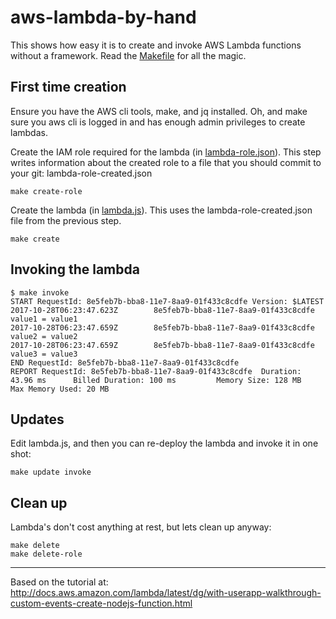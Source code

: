 # aws-lambda-by-hand

This shows how easy it is to create and invoke AWS Lambda functions without a framework. Read the [Makefile](Makefile) for all the magic.

## First time creation

Ensure you have the AWS cli tools, make, and jq installed. Oh, and make sure you aws cli is logged in and has enough admin privileges to create lambdas.

Create the IAM role required for the lambda (in [lambda-role.json](lambda-role.json)). This step writes information about the created role to a file that you should commit to your git: lambda-role-created.json

    make create-role


Create the lambda (in [lambda.js](lambda.js)). This uses the lambda-role-created.json file from the previous step.

    make create

## Invoking the lambda

    $ make invoke
    START RequestId: 8e5feb7b-bba8-11e7-8aa9-01f433c8cdfe Version: $LATEST
    2017-10-28T06:23:47.623Z        8e5feb7b-bba8-11e7-8aa9-01f433c8cdfe    value1 = value1
    2017-10-28T06:23:47.659Z        8e5feb7b-bba8-11e7-8aa9-01f433c8cdfe    value2 = value2
    2017-10-28T06:23:47.659Z        8e5feb7b-bba8-11e7-8aa9-01f433c8cdfe    value3 = value3
    END RequestId: 8e5feb7b-bba8-11e7-8aa9-01f433c8cdfe
    REPORT RequestId: 8e5feb7b-bba8-11e7-8aa9-01f433c8cdfe  Duration: 43.96 ms      Billed Duration: 100 ms         Memory Size: 128 MB     Max Memory Used: 20 MB

## Updates

Edit lambda.js, and then you can re-deploy the lambda and invoke it in one shot:

    make update invoke

## Clean up

Lambda's don't cost anything at rest, but lets clean up anyway:

    make delete
    make delete-role

----
Based on the tutorial at: http://docs.aws.amazon.com/lambda/latest/dg/with-userapp-walkthrough-custom-events-create-nodejs-function.html
